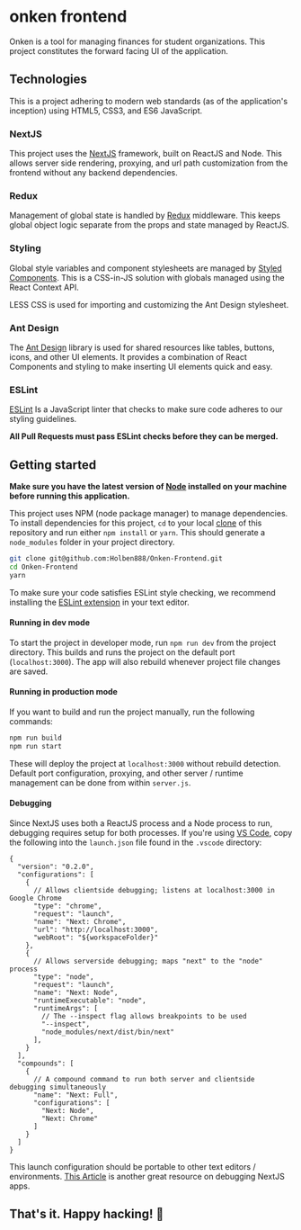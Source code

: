 # onken frontend

Onken is a tool for managing finances for student organizations. This project constitutes the forward facing UI of the application.

## Technologies
This is a project adhering to modern web standards (as of the application's inception) using HTML5, CSS3, and ES6 JavaScript.

### NextJS

This project uses the [NextJS](https://nextjs.org/) framework, built on ReactJS and Node. This allows server side rendering, proxying, and url path customization from the frontend without any backend dependencies.

### Redux
Management of global state is handled by [Redux](https://redux.js.org/) middleware. This keeps global object logic separate from the props and state managed by ReactJS.

### Styling
Global style variables and component stylesheets are managed by [Styled Components](https://www.styled-components.com/). This is a CSS-in-JS solution with globals managed using the React Context API.

LESS CSS is used for importing and customizing the Ant Design stylesheet.

### Ant Design
The [Ant Design](https://ant.design/) library is used for shared resources like tables, buttons, icons, and other UI elements.
It provides a combination of React Components and styling to make inserting UI elements quick and easy.

### ESLint
[ESLint](https://eslint.org/) Is a JavaScript linter that checks to make sure code adheres to our styling guidelines.

**All Pull Requests must pass ESLint checks before they can be merged.**

## Getting started

**Make sure you have the latest version of [Node](https://github.com/Microsoft/vscode-recipes/tree/master/Next-js) installed on your machine before running this application.**

This project uses NPM (node package manager) to manage dependencies. To install dependencies for this project, `cd` to your local [clone](https://services.github.com/on-demand/github-cli/clone-repo-cli) of this repository and run either `npm install` or `yarn`. This should generate a `node_modules` folder in your project directory.

```bash
git clone git@github.com:Holben888/Onken-Frontend.git
cd Onken-Frontend
yarn
```

To make sure your code satisfies ESLint style checking, we recommend installing the [ESLint extension](https://marketplace.visualstudio.com/items?itemName=dbaeumer.vscode-eslint) in your text editor.

#### Running in dev mode
To start the project in developer mode, run `npm run dev` from the project directory.
This builds and runs the project on the default port (`localhost:3000`).
The app will also rebuild whenever project file changes are saved.

#### Running in production mode
If you want to build and run the project manually, run the following commands:

```bash
npm run build
npm run start
```

These will deploy the project at `localhost:3000` without rebuild detection.
Default port configuration, proxying, and other server / runtime management can be done from within `server.js`.

#### Debugging
Since NextJS uses both a ReactJS process and a Node process to run, debugging requires setup for both processes.
If you're using [VS Code](https://code.visualstudio.com/), copy the following into the `launch.json` file found in the `.vscode` directory:

```
{
  "version": "0.2.0",
  "configurations": [
    {
      // Allows clientside debugging; listens at localhost:3000 in Google Chrome
      "type": "chrome",
      "request": "launch",
      "name": "Next: Chrome",
      "url": "http://localhost:3000",
      "webRoot": "${workspaceFolder}"
    },
    {
      // Allows serverside debugging; maps "next" to the "node" process
      "type": "node",
      "request": "launch",
      "name": "Next: Node",
      "runtimeExecutable": "node",
      "runtimeArgs": [
        // The --inspect flag allows breakpoints to be used
        "--inspect",
        "node_modules/next/dist/bin/next"
      ],
    }
  ],
  "compounds": [
    {
      // A compound command to run both server and clientside debugging simultaneously
      "name": "Next: Full",
      "configurations": [
        "Next: Node",
        "Next: Chrome"
      ]
    }
  ]
}
```

This launch configuration should be portable to other text editors / environments.
[This Article](https://github.com/Microsoft/vscode-recipes/tree/master/Next-js) is another great resource on debugging NextJS apps.

## That's it. Happy hacking! :tada: